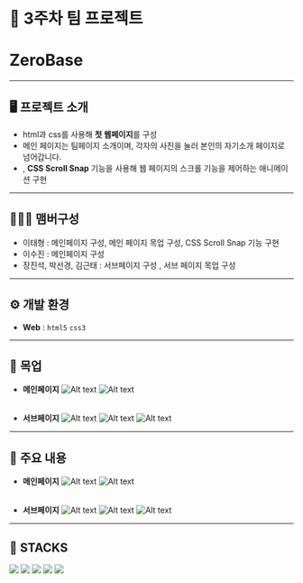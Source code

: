 # 🚩 3주차 팀 프로젝트
# **ZeroBase**
----------------------------------------------------------

## 🖥️ 프로젝트 소개
-  html과 css를 사용해 **첫 웹페이지**를 구성
-  메인 페이지는 팀페이지 소개이며, 각자의 사진을 눌러 본인의 자기소개 페이지로 넘어갑니다.
- , **CSS Scroll Snap** 기능을 사용해 웹 페이지의 스크롤 기능을 제어하는 애니메이션 구현

----------------------------------------------------------


## 🧑‍🤝‍🧑 맴버구성
 - 이태형 : 메인페이지 구성, 메인 페이지 목업 구성, CSS Scroll Snap 기능 구현
 - 이수진 : 메인페이지 구성
 - 장진석, 박선경, 김근태 : 서브페이지 구성 , 서브 페이지 목업 구성

----------------------------------------------------------

## ⚙️ 개발 환경
- **Web** : `html5` `css3`
----------------------------------------------------------

## 📍 목업
- **메인페이지**
![Alt text](readme_img/image.png)
![Alt text](readme_img/image-1.png)
<br></br>

- **서브페이지**
![Alt text](readme_img/image-2.png)
![Alt text](readme_img/image-3.png)
![Alt text](readme_img/image-4.png)

----------------------------------------------------------
## 📌 주요 내용
- **메인페이지**
![Alt text](readme_img/image-5.png)
![Alt text](readme_img/image-6.png)
<br></br>

- **서브페이지**
![Alt text](readme_img/image-7.png)
![Alt text](readme_img/image-8.png)
![Alt text](readme_img/image-9.png)

----------------------------------------------------------
## 📓 STACKS
 <img src="https://img.shields.io/badge/Python-3776AB?style=for-the-badge&logo=Python&logoColor=white"> <img src="https://img.shields.io/badge/Jupyter-F37626?style=for-the-badge&logo=Jupyter&logoColor=white"> <img src="https://img.shields.io/badge/Pandas-150458?style=for-the-badge&logo=Pandas&logoColor=white"> <img src="https://img.shields.io/badge/html5-E34F26?style=for-the-badge&logo=html5&logoColor=white"> <img src="https://img.shields.io/badge/CSS3-EC407A?style=for-the-badge&logo=CSS3&logoColor=white">
